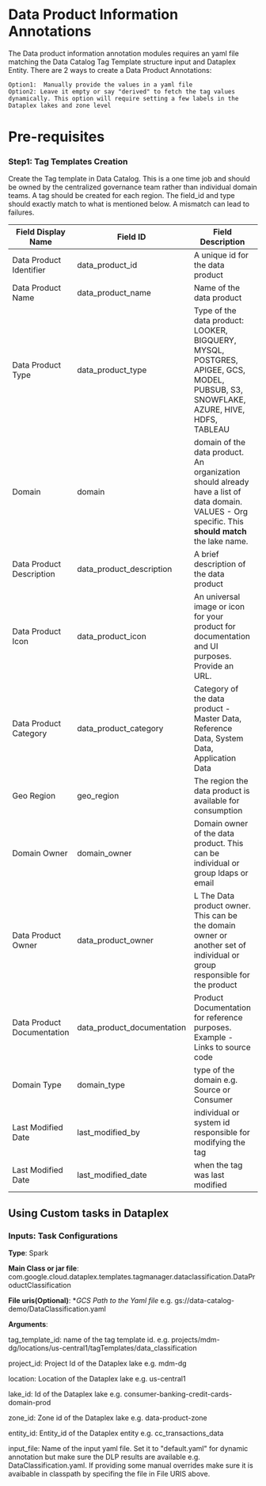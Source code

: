# Data Product Information Annotations 

The Data product information annotation modules requires an yaml file matching the Data Catalog Tag Template structure input and Dataplex Entity. There are 2 ways to create a Data Product Annotations:
    
    Option1:  Manually provide the values in a yaml file
    Option2: Leave it empty or say "derived" to fetch the tag values dynamically. This option will require setting a few labels in the Dataplex lakes and zone level 



# Pre-requisites

### Step1: Tag Templates Creation
 Create the Tag template in Data Catalog. This is a one time job and should be owned by the centralized governance team rather than individual domain teams. A tag should be created for each region. 
 The field_id and type should exactly match to what is mentioned below. A mismatch can lead to failures. 

 | Field Display Name  | Field ID | Field Description  | Type |  Is Field required |
| ------------- | ------------- | ------------- | ------------- | ------------- |
| Data Product Identifier| data_product_id  | A unique id for the data product	  | STRING  | REQUIRED  |
| Data Product Name  | data_product_name | Name of the data product  | STRING | REQUIRED  |
| Data Product Type | data_product_type  | Type of the data product: LOOKER, BIGQUERY, MYSQL, POSTGRES, APIGEE, GCS, MODEL, PUBSUB, S3, SNOWFLAKE, AZURE, HIVE, HDFS, TABLEAU  | ENUM  | REQUIRED  |
| Domain  | domain  | domain of the data product. An organization should already have a list of data domain. VALUES - Org specific. This **should match** the lake name.   | STRING  | REQUIRED  |
|Data Product Description| data_product_description  | A brief description of the data product  | STRING  | REQUIRED  |
| Data Product Icon | data_product_icon  | An universal image or icon for your product for documentation and UI purposes. Provide an URL.  | RICHTEXT  | REQUIRED  |
| Data Product Category| data_product_category  | Category of the data product - Master Data, Reference Data, System Data, Application Data  | ENUM  | REQUIRED  |
| Geo Region | geo_region | The region the data product is available for consumption  | STRING  | REQUIRED  |
| Domain Owner	 | domain_owner  | Domain owner of the data product. This can be individual or group ldaps or email	  | RICHTEXT  | REQUIRED  |
|Data Product Owner  | data_product_owner  | L	The Data product owner. This can be the domain owner or another set of individual or group responsible for the product | RICHTEXT | REQUIRED  |
| Data Product Documentation | data_product_documentation  | 		Product Documentation for reference purposes. Example - Links to source code | RICHTEXT  | REQUIRED  |
| Domain Type  | domain_type  | type of the domain e.g. Source or Consumer  | ENUM  | REQUIRED  |
| Last Modified Date  | last_modified_by  | individual or system id responsible for modifying the tag | STRING  | REQUIRED  |
| Last Modified Date  | last_modified_date  | when the tag was last modified  | DATETIME  | REQUIRED  |


## Using Custom tasks in Dataplex

### Inputs: Task Configurations
**Type**: Spark

**Main Class or jar file**: com.google.cloud.dataplex.templates.tagmanager.dataclassification.DataProductClassification

**File uris(Optional)**: **GCS Path to the Yaml file* e.g. gs://data-catalog-demo/DataClassification.yaml

**Arguments**:

 tag_template_id: name of the tag template id. e.g. projects/mdm-dg/locations/us-central1/tagTemplates/data_classification

 project_id: Project Id of the Dataplex lake e.g. mdm-dg

 location: Location of the Dataplex lake e.g. us-central1

 lake_id: Id of the Dataplex lake e.g. consumer-banking-credit-cards-domain-prod

 zone_id: Zone id of the Dataplex lake e.g. data-product-zone

 entity_id: Entity_id of the Dataplex entity e.g. cc_transactions_data

 input_file: Name of the input yaml file. Set it to "default.yaml" for dynamic annotation but make sure the DLP results are available  e.g. DataClassification.yaml. If providing some manual overrides make sure it is avaibable in classpath by specifing the file in File URIS above.


